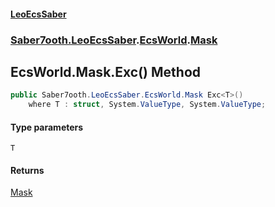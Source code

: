 #### [LeoEcsSaber](index.md 'index')
### [Saber7ooth.LeoEcsSaber](Saber7ooth.LeoEcsSaber.md 'Saber7ooth.LeoEcsSaber').[EcsWorld](EcsWorld.md 'Saber7ooth.LeoEcsSaber.EcsWorld').[Mask](EcsWorld.Mask.md 'Saber7ooth.LeoEcsSaber.EcsWorld.Mask')

## EcsWorld.Mask.Exc<T>() Method

```csharp
public Saber7ooth.LeoEcsSaber.EcsWorld.Mask Exc<T>()
    where T : struct, System.ValueType, System.ValueType;
```
#### Type parameters

<a name='Saber7ooth.LeoEcsSaber.EcsWorld.Mask.Exc_T_().T'></a>

`T`

#### Returns
[Mask](EcsWorld.Mask.md 'Saber7ooth.LeoEcsSaber.EcsWorld.Mask')